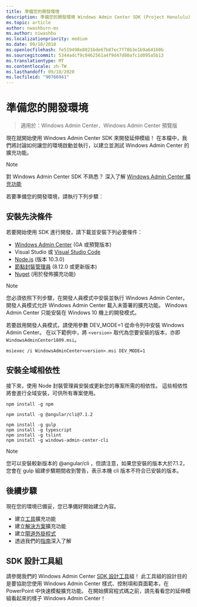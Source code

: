 ```yaml
---
title: 準備您的開發環境
description: 準備您的開發環境 Windows Admin Center SDK (Project Honolulu)
ms.topic: article
author: nwashburn-ms
ms.author: niwashbu
ms.localizationpriority: medium
ms.date: 09/18/2018
ms.openlocfilehash: fe519498e8021bde67b87ec7f78b3e1b9a64160b
ms.sourcegitcommit: 5344adcf9c0462561a4f9d47d80afc1d095a5b13
ms.translationtype: MT
ms.contentlocale: zh-TW
ms.lasthandoff: 09/18/2020
ms.locfileid: "90766941"
---
```

# <a name="prepare-your-development-environment"></a>準備您的開發環境

>適用於：Windows Admin Center、Windows Admin Center 預覽版

現在就開始使用 Windows Admin Center SDK 來開發延伸模組！  在本檔中，我們將討論如何讓您的環境啟動並執行，以建立並測試 Windows Admin Center 的擴充功能。

> [!NOTE]
> 對 Windows Admin Center SDK 不熟悉？  深入了解 [Windows Admin Center 擴充功能](extensibility-overview.md)

若要準備您的開發環境，請執行下列步驟：

## <a name="install-prerequisites"></a>安裝先決條件

若要開始使用 SDK 進行開發，請下載並安裝下列必要條件：

* [Windows Admin Center](../overview.md) (GA 或預覽版本) 
* Visual Studio 或 [Visual Studio Code](https://code.visualstudio.com)
* [Node.js](https://nodejs.org/en/download/releases/) (版本 10.3.0) 
* [節點封裝管理員](https://npmjs.com/get-npm) (8.12.0 或更新版本) 
* [Nuget](https://www.nuget.org/downloads) (用於發佈擴充功能)

> [!NOTE]
> 您必須依照下列步驟，在開發人員模式中安裝並執行 Windows Admin Center。 開發人員模式允許 Windows Admin Center 載入未簽署的擴充功能。 Windows Admin Center 只能安裝在 Windows 10 機上的開發模式。
>
>  若要啟用開發人員模式，請使用參數 DEV_MODE=1 從命令列中安裝 Windows Admin Center。 在以下範例中，將 ```<version>``` 取代為您要安裝的版本，亦即 ```WindowsAdminCenter1809.msi```。
>
> ```msiexec /i WindowsAdminCenter<version>.msi DEV_MODE=1```

## <a name="install-global-dependencies"></a>安裝全域相依性

接下來，使用 Node 封裝管理員安裝或更新您的專案所需的相依性。 這些相依性將會進行全域安裝，可供所有專案使用。

```
npm install -g npm

npm install -g @angular/cli@7.1.2

npm install -g gulp
npm install -g typescript
npm install -g tslint
npm install -g windows-admin-center-cli
```

>[!NOTE]
>您可以安裝較新版本的 @angular/cli ，但請注意，如果您安裝的版本大於7.1.2，您會在 gulp 組建步驟期間收到警告，表示本機 cli 版本不符合已安裝的版本。

## <a name="next-steps"></a>後續步驟

現在您的環境已備妥，您已準備好開始建立內容。

- 建立[工具](develop-tool.md)擴充功能
- 建立[解決方案](develop-solution.md)擴充功能
- 建立[閘道外掛程式](develop-gateway-plugin.md)
- 透過我們的[指南](guides.md)深入了解

## <a name="sdk-design-toolkit"></a>SDK 設計工具組

請參閱我們的 Windows Admin Center [SDK 設計工具](https://github.com/Microsoft/windows-admin-center-sdk/blob/master/WindowsAdminCenterDesignToolkit.zip)組！ 此工具組的設計目的是要協助您使用 Windows Admin Center 樣式、控制項和頁面範本，在 PowerPoint 中快速模擬擴充功能。 在開始撰寫程式碼之前，請先看看您的延伸模組看起來的樣子 Windows Admin Center！